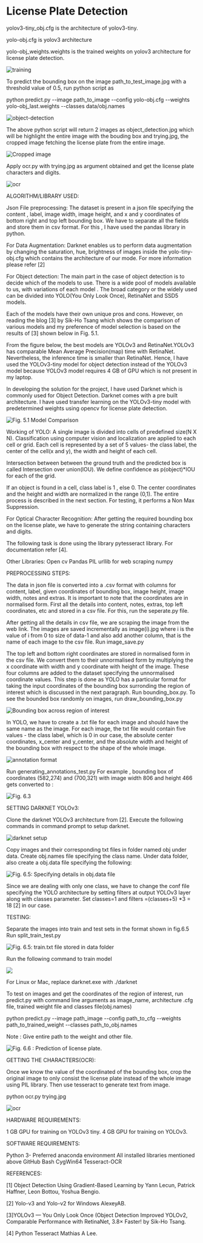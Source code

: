 # License Plate Detection
 
 yolov3-tiny_obj.cfg is the architecture of yolov3-tiny.
 
 yolo-obj.cfg is yolov3 architecture
 
 yolo-obj_weights.weights is the trained weights on yolov3 architecture for license plate detection.
 
 
 
 ![training](https://user-images.githubusercontent.com/51110977/63793463-5fccc280-c91d-11e9-8970-6fe90ffdfaa8.png)

 To predict the bounding box on the image path_to_test_image.jpg with a threshold value of 0.5, run python script as

python predict.py --image path_to_image --config yolo-obj.cfg --weights yolo-obj_last.weights --classes data/obj.names
 
  ![object-detection](https://user-images.githubusercontent.com/51110977/64024647-81fe5480-cb58-11e9-8f8a-5b211f8155d6.jpg)

The above python script will return 2 images as object_detection.jpg which will be highlight the entire image with the bouding box and trying.jpg, the cropped image fetching the license plate from the entire image.

![Cropped image](https://user-images.githubusercontent.com/51110977/64024670-8fb3da00-cb58-11e9-9302-3a00865ce308.jpg)

Apply ocr.py with trying.jpg as argument obtained and get the license plate characters and digits.

![ocr](https://user-images.githubusercontent.com/51110977/64026863-339f8480-cb5d-11e9-9a0b-a182cdd411a9.PNG)

 

ALGORITHM/LIBRARY USED:
	
Json File preprocessing:
The dataset is present in a json file specifying the content , label, image width, image height, and x and y coordinates of bottom right and top left bounding box. We have to separate all the fields and store them in csv format. For this , I have used the pandas library in python. 

For Data Augmentation:
Darknet enables us to perform data augmentation by changing the saturation, hue, brightness of images inside the yolo-tiny-obj.cfg which contains the architecture of our mode. For more information please refer [2]  

For Object detection:
The main part in the case of object detection is to decide which of the models to use. There is a wide pool of models available to us, with variations of each model . The broad category or the widely used can be divided into YOLO(You Only Look Once), RetinaNet and SSD5 models. 

Each of the models have their own unique pros and cons. However, on reading the blog [3] by Sik-Ho Tsang which shows the comparison of various models and my preference of model selection is based on the results of [3] shown below in Fig. 5.1.

From the figure below, the best models are YOLOv3 and RetinaNet.YOLOv3 has comparable Mean Average Precision(map) time with RetinaNet. Nevertheless, the inference time is smaller than RetinaNet. Hence, I have used the YOLOv3-tiny model for object detection instead of the YOLOv3 model because YOLOv3 model requires 4 GB of GPU which is not present in my laptop.

 In developing the solution for the project, I have used Darknet which is commonly used for Object Detection. Darknet comes with a pre built architecture. I have used transfer learning on the YOLOv3-tiny model with predetermined weights using opencv for license plate detection.

![Fig. 5.1 Model Comparison](https://user-images.githubusercontent.com/51110977/63793606-a8847b80-c91d-11e9-825e-2ad4c22ea1ba.png)
	

Working of YOLO: A single image is divided into cells of predefined size(N X N). Classification using computer vision and localization are applied to each cell or grid. Each cell is represented by a set of 5 values- the class label, the center of the cell(x and y), the width and height of each cell. 

Intersection between between the ground truth and the predicted box is called Intersection over union(IOU). We define confidence as p(object)*IOU for each of the grid.

If an object is found in a cell, class label is 1 , else 0. The center coordinates and the height and width are normalized in the range (0,1). The entire process is described in the next section. For testing, it performs a Non Max Suppression.

For Optical Character Recognition:
After getting the required bounding box on the license plate, we have to generate the string containing characters and digits.

The following task is done using the library pytesseract library. For documentation refer [4].

Other Libraries:
Open cv
Pandas
PIL
urllib for web scraping
numpy




PREPROCESSING STEPS:

The data in json file is converted into a .csv format with columns for content, label, given coordinates of bounding box, image height, image width, notes and extras. It is important to note that the coordinates are in normalised form. First all the details into content, notes, extras, top left coordinates, etc and stored in a csv file. For this, run the seperate.py file.

After getting all the details in csv file, we are scraping the image from the web link. The images are saved incrementally as image(i).jpg where i is the value of i from 0 to size of data-1 and also add another column, that is the name of each image to the csv file. Run image_save.py 

The top left and bottom right coordinates are stored in normalised form in the csv file. We convert them to their unnormalised form by multiplying the x coordinate with width and y coordinate with height of the image. These four columns are added to the dataset specifying the  unnormalised coordinate values. This step is done as YOLO has a particular format for taking the input coordinates of the bounding box surronding the region of interest which is discussed in the next paragraph. Run bounding_box.py. To see the bounded box randomly on images, run draw_bounding_box.py

![Bounding box across region of interest](https://user-images.githubusercontent.com/51110977/63793660-ceaa1b80-c91d-11e9-8976-b9f14fd92f88.png)


In YOLO, we have to create a  .txt file for each image and should have the same name as the image. For each image, the txt file would contain five values - the class label, which is 0 in our case, the absolute center coordinates, x_center and y_center, and the absolute width and height of the bounding box with respect to the shape of the whole image.


![annotation format](https://user-images.githubusercontent.com/51110977/63793728-ef727100-c91d-11e9-9b48-1ec06d88395d.PNG)


Run generating_annotations_test.py
For example , bounding box of coordinates (582,274) and (700,321) with image width 806 and height 466 gets converted to :


![Fig. 6.3](https://user-images.githubusercontent.com/51110977/63793787-0b761280-c91e-11e9-835b-4a1b075708b2.PNG)


SETTING DARKNET YOLOv3:

Clone the darknet YOLOv3 architecture from [2]. Execute the following commands in command prompt to setup darknet. 

![darknet setup](https://user-images.githubusercontent.com/51110977/63793837-2052a600-c91e-11e9-9df8-2b2ffd788f81.PNG)

Copy images and their corresponding txt files in folder named obj under data. Create obj.names file specifying the class name. Under data folder, also create a obj.data file specifying the following:


![Fig. 6.5: Specifying details in obj.data file](https://user-images.githubusercontent.com/51110977/63793860-306a8580-c91e-11e9-82ae-698a18c69f9c.PNG)

Since we are dealing with only one class, we have to change the conf file specifying the YOLO architecture by setting filters at output YOLOv3 layer along with classes parameter. Set classes=1 and filters =(classes+5) *3 = 18 [2] in our case. 

TESTING:

Separate the images into train and test sets in the format shown in fig.6.5  Run split_train_test.py

![Fig. 6.5: train.txt file stored in data folder](https://user-images.githubusercontent.com/51110977/63793920-4aa46380-c91e-11e9-9b7f-dd1f9b5af53d.PNG)

Run the following command to train model

![ ](https://user-images.githubusercontent.com/51110977/63793934-5bed7000-c91e-11e9-9783-7945ed163abc.PNG)



For Linux or Mac, replace darknet.exe with ./darknet

To test on images and get the coordinates of the region of interest, run predict.py with command line arguments as image_name, architecture .cfg file, trained weight file and classes file(obj.names)

python predict.py --image path_image --config path_to_cfg --weights path_to_trained_weight --classes path_to_obj.names

Note : Give entire path to the weight and other file.


![Fig. 6.6 : Prediction of license plate.](https://user-images.githubusercontent.com/51110977/63793953-67409b80-c91e-11e9-9cae-d478370a71f3.png)



GETTING THE CHARACTERS(OCR):

Once we know the value of the coordinated of the bounding box, crop the original image to only consist the license plate instead of the whole image using PIL library. Then use tesseract to generate text from image.

python ocr.py trying.jpg

![ocr](https://user-images.githubusercontent.com/51110977/64026863-339f8480-cb5d-11e9-9a0b-a182cdd411a9.PNG)





HARDWARE REQUIREMENTS:


1 GB GPU for training on YOLOv3 tiny.
4 GB GPU for training on YOLOv3.

SOFTWARE REQUIREMENTS:

Python 3- Preferred anaconda environment
All installed libraries mentioned above
GitHub Bash
CygWin64
Tesseract-OCR


REFERENCES:

[1] Object Detection Using Gradient-Based Learning by  Yann Lecun, Patrick Haffner, Leon Bottou, Yoshua Bengio.

[2] Yolo-v3 and Yolo-v2 for Windows AlexeyAB.

[3]YOLOv3 — You Only Look Once (Object Detection Improved YOLOv2, Comparable Performance with RetinaNet, 3.8× Faster! by Sik-Ho Tsang.

[4]  Python Tesseract Mathias A Lee.

